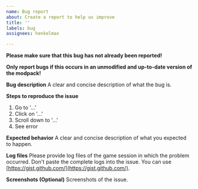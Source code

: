 ```yaml
---
name: Bug report
about: Create a report to help us improve
title: ''
labels: bug
assignees: henkelmax

---
```


**Please make sure that this bug has not already been reported!**

**Only report bugs if this occurs in an unmodified and up-to-date version of the modpack!**

**Bug description**
A clear and concise description of what the bug is.

**Steps to reproduce the issue**
1. Go to '...'
2. Click on '...'
3. Scroll down to '...'
4. See error

**Expected behavior**
A clear and concise description of what you expected to happen.

**Log files**
Please provide log files of the game session in which the problem occurred.
Don't paste the complete logs into the issue.
You can use [https://gist.github.com/](https://gist.github.com/).

**Screenshots (Optional)**
Screenshots of the issue.
